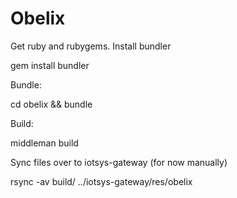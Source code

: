 # Obelix

Get ruby and rubygems. Install bundler

  gem install bundler

Bundle:
  
  cd obelix && bundle

Build:

  middleman build

Sync files over to iotsys-gateway (for now manually)

  rsync -av build/ ../iotsys-gateway/res/obelix
